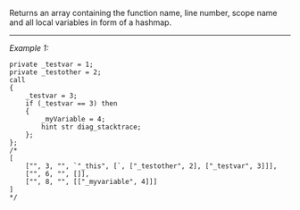 Returns an array containing the function name, line number, scope name and all local variables in form of a hashmap.


---
*Example 1:*
```sqf
private _testvar = 1;
private _testother = 2;
call 
{
	_testvar = 3;
	if (_testvar == 3) then 
	{
		_myVariable = 4;
		hint str diag_stacktrace;
	};
};
/*
[
	["", 3, "", `"_this", [`, ["_testother", 2], ["_testvar", 3]]],
	["", 6, "", []],
	["", 8, "", [["_myvariable", 4]]]
]
*/
```